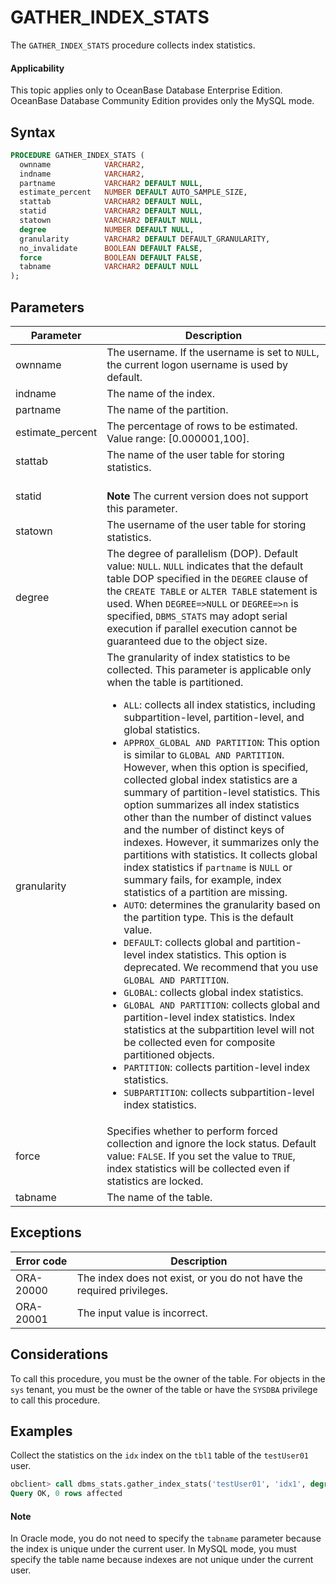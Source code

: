 # GATHER_INDEX_STATS

The `GATHER_INDEX_STATS` procedure collects index statistics.

<main id="notice" >
    <h4>Applicability</h4>
    <p>This topic applies only to OceanBase Database Enterprise Edition. OceanBase Database Community Edition provides only the MySQL mode. </p>
  </main>

## Syntax

```sql
PROCEDURE GATHER_INDEX_STATS (
  ownname            VARCHAR2,
  indname            VARCHAR2,
  partname           VARCHAR2 DEFAULT NULL,
  estimate_percent   NUMBER DEFAULT AUTO_SAMPLE_SIZE,
  stattab            VARCHAR2 DEFAULT NULL,
  statid             VARCHAR2 DEFAULT NULL,
  statown            VARCHAR2 DEFAULT NULL,
  degree             NUMBER DEFAULT NULL,
  granularity        VARCHAR2 DEFAULT DEFAULT_GRANULARITY,
  no_invalidate      BOOLEAN DEFAULT FALSE,
  force              BOOLEAN DEFAULT FALSE,
  tabname            VARCHAR2 DEFAULT NULL
);
```

## Parameters

| Parameter | Description |
|------------------|----------------------|
| ownname | The username. If the username is set to `NULL`, the current logon username is used by default.  |
| indname | The name of the index.  |
| partname | The name of the partition.  |
| estimate_percent | The percentage of rows to be estimated.  Value range: [0.000001,100].  |
| stattab | The name of the user table for storing statistics.  |
| statid | <br>**Note** The current version does not support this parameter.  </br> |
| statown | The username of the user table for storing statistics.  |
| degree | The degree of parallelism (DOP). Default value: `NULL`. `NULL` indicates that the default table DOP specified in the `DEGREE` clause of the `CREATE TABLE` or `ALTER TABLE` statement is used. When `DEGREE=>NULL` or `DEGREE=>n` is specified, `DBMS_STATS` may adopt serial execution if parallel execution cannot be guaranteed due to the object size.  |
| granularity | The granularity of index statistics to be collected. This parameter is applicable only when the table is partitioned.  <ul><li> `ALL`: collects all index statistics, including subpartition-level, partition-level, and global statistics. </li>   <li> `APPROX_GLOBAL AND PARTITION`: This option is similar to `GLOBAL AND PARTITION`. However, when this option is specified, collected global index statistics are a summary of partition-level statistics. This option summarizes all index statistics other than the number of distinct values and the number of distinct keys of indexes. However, it summarizes only the partitions with statistics. It collects global index statistics if `partname` is `NULL` or summary fails, for example, index statistics of a partition are missing.    </li>   <li> `AUTO`: determines the granularity based on the partition type. This is the default value.  </li>   <li> `DEFAULT`: collects global and partition-level index statistics. This option is deprecated. We recommend that you use `GLOBAL AND PARTITION`.   </li>   <li>`GLOBAL`: collects global index statistics.   </li>   <li> `GLOBAL AND PARTITION`: collects global and partition-level index statistics. Index statistics at the subpartition level will not be collected even for composite partitioned objects.    </li>   <li> `PARTITION`: collects partition-level index statistics.    </li>   <li> `SUBPARTITION`: collects subpartition-level index statistics. </li>   </ul> |
| force | Specifies whether to perform forced collection and ignore the lock status. Default value: `FALSE`. If you set the value to `TRUE`, index statistics will be collected even if statistics are locked.  |
| tabname | The name of the table.  |



## Exceptions

| Error code | Description |
|-----------|--------------|
| ORA-20000 | The index does not exist, or you do not have the required privileges.  |
| ORA-20001 | The input value is incorrect.  |



## Considerations

To call this procedure, you must be the owner of the table. For objects in the `sys` tenant, you must be the owner of the table or have the `SYSDBA` privilege to call this procedure.

## Examples

Collect the statistics on the `idx` index on the `tbl1` table of the `testUser01` user.

```sql
obclient> call dbms_stats.gather_index_stats('testUser01', 'idx1', degree=>4, tabname=>'tbl1');
Query OK, 0 rows affected
```

<main id="notice" type='explain'>
    <h4>Note</h4>
    <p>In Oracle mode, you do not need to specify the <code>tabname</code> parameter because the index is unique under the current user. In MySQL mode, you must specify the table name because indexes are not unique under the current user. </p>
  </main>